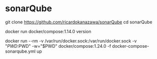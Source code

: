 # sonarQube


git clone https://github.com/ricardokanazawa/sonarQube
cd sonarQube

docker run docker/compose:1.14.0 version

docker run --rm -v /var/run/docker.sock:/var/run/docker.sock -v "$PWD:$PWD" -w="$PWD" docker/compose:1.24.0 -f docker-compose-sonarqube.yml up
